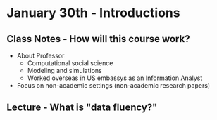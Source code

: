 # January 30th - Introductions

## Class Notes - How will this course work?
- About Professor
  - Computational social science
  - Modeling and simulations
  - Worked overseas in US embassys as an Information Analyst
- Focus on non-academic settings (non-academic research papers)

## Lecture - What is "data fluency?"